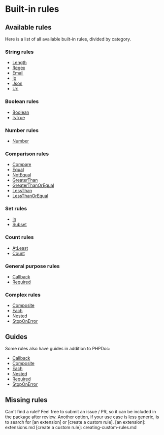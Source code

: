 # Built-in rules

## Available rules

Here is a list of all available built-in rules, divided by category.

### String rules

- [Length](../../src/Rule/Length.php)
- [Regex](../../src/Rule/Regex.php)
- [Email](../../src/Rule/Email.php)
- [Ip](../../src/Rule/Ip.php)
- [Json](../../src/Rule/Json.php)
- [Url](../../src/Rule/Url.php)

### Boolean rules

- [Boolean](../../src/Rule/Boolean.php)
- [IsTrue](../../src/Rule/IsTrue.php)

### Number rules

- [Number](../../src/Rule/Number.php)

### Comparison rules

- [Compare](../../src/Rule/Compare.php)
- [Equal](../../src/Rule/Equal.php)
- [NotEqual](../../src/Rule/NotEqual.php)
- [GreaterThan](../../src/Rule/GreaterThan.php)
- [GreaterThanOrEqual](../../src/Rule/GreaterThanOrEqual.php)
- [LessThan](../../src/Rule/LessThan.php)
- [LessThanOrEqual](../../src/Rule/LessThanOrEqual.php)

### Set rules

- [In](../../src/Rule/In.php)
- [Subset](../../src/Rule/Subset.php)

### Count rules

- [AtLeast](../../src/Rule/AtLeast.php)
- [Count](../../src/Rule/Count.php)

### General purpose rules

- [Callback](../../src/Rule/Callback.php)
- [Required](../../src/Rule/Required.php)

### Complex rules

- [Composite](../../src/Rule/Composite.php)
- [Each](../../src/Rule/Each.php)
- [Nested](../../src/Rule/Nested.php)
- [StopOnError](../../src/Rule/StopOnError.php)

## Guides

Some rules also have guides in addition to PHPDoc:

- [Callback](built-in-rules-callback.md)
- [Composite](built-in-rules-composite.md)
- [Each](built-in-rules-each.md)
- [Nested](built-in-rules-nested.md)
- [Required](built-in-rules-required.md)
- [StopOnError](built-in-rules-stop-on-error.md)

## Missing rules

Can't find a rule? Feel free to submit an issue / PR, so it can be included in the package after review. Another option,
if your use case is less generic, is to search for [an extension] or [create a custom rule].
[an extension]: extensions.md
[create a custom rule]: creating-custom-rules.md
